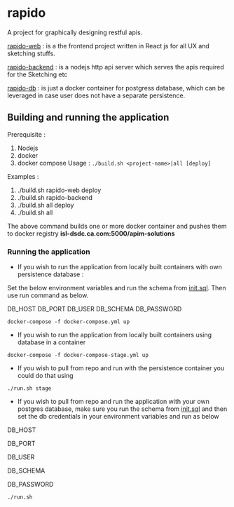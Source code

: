 # rapido
A project for graphically designing restful apis.

[rapido-web](rapido-web) : is a the frontend project written in React js for all UX and sketching stuffs.

[rapido-backend](rapido-backend) : is a nodejs http api server which serves the apis required for the Sketching etc

[rapido-db](rapido-db) : is just a docker container for postgress database, which can be leveraged in case user does not have a separate persistence.

## Building and running the application
Prerequisite :
1. Nodejs
2. docker
3. docker compose
Usage :
``
./build.sh <project-name>|all [deploy]
``

Examples :
1) ./build.sh rapido-web deploy
2) ./build.sh rapido-backend
3) ./build.sh all deploy
1) ./build.sh all

The above command builds one or more docker container and pushes them to docker registry
<b>isl-dsdc.ca.com:5000/apim-solutions</b>

### Running the application
- If you wish to run the application from locally built containers with own persistence database :

Set the below environment variables and run the schema from [init.sql](rapido-db/init.sql). Then use run command as below.

DB_HOST
DB_PORT
DB_USER
DB_SCHEMA
DB_PASSWORD

``
docker-compose -f docker-compose.yml up
``
- If you wish to run the application from locally built containers using database in a container

``
docker-compose -f docker-compose-stage.yml up
``

- If you wish to pull from repo and run with the persistence container you could do that using

``
./run.sh stage
``

- If you wish to pull from repo and run the application with your own postgres database, make sure you run the schema from [init.sql](rapido-db/init.sql) and then set the db credentials in your environment variables and run as below

DB_HOST

DB_PORT

DB_USER

DB_SCHEMA

DB_PASSWORD

``
./run.sh
``

